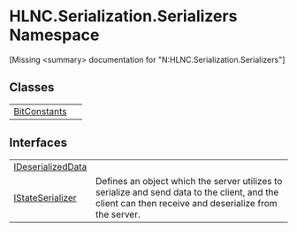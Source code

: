 # HLNC.Serialization.Serializers Namespace


\[Missing &lt;summary&gt; documentation for "N:HLNC.Serialization.Serializers"\]



## Classes
<table>
<tr>
<td><a href="T_HLNC_Serialization_Serializers_BitConstants">BitConstants</a></td>
<td> </td></tr>
</table>

## Interfaces
<table>
<tr>
<td><a href="T_HLNC_Serialization_Serializers_IDeserializedData">IDeserializedData</a></td>
<td> </td></tr>
<tr>
<td><a href="T_HLNC_Serialization_Serializers_IStateSerializer">IStateSerializer</a></td>
<td>Defines an object which the server utilizes to serialize and send data to the client, and the client can then receive and deserialize from the server.</td></tr>
</table>